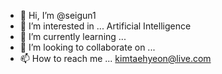 - 👋 Hi, I’m @seigun1
- 👀 I’m interested in ... Artificial Intelligence
- 🌱 I’m currently learning ...
- 💞️ I’m looking to collaborate on ...
- 📫 How to reach me ... kimtaehyeon@live.com

<!---
seigun1/seigun1 is a ✨ special ✨ repository because its `README.md` (this file) appears on your GitHub profile.
You can click the Preview link to take a look at your changes.
--->
